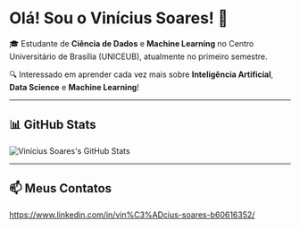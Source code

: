 # Olá! Sou o Vinícius Soares! 👋

🎓 Estudante de **Ciência de Dados** e **Machine Learning** no Centro Universitário de Brasília (UNICEUB), atualmente no primeiro semestre.

🔍 Interessado em aprender cada vez mais sobre **Inteligência Artificial**, **Data Science** e **Machine Learning**!

---

## 📊 GitHub Stats

![Vinícius Soares's GitHub Stats](https://github-readme-stats.vercel.app/api?username=vinisoares9&show_icons=true&theme=tokyonight)

---

## 📫 Meus Contatos

https://www.linkedin.com/in/vin%C3%ADcius-soares-b60616352/
